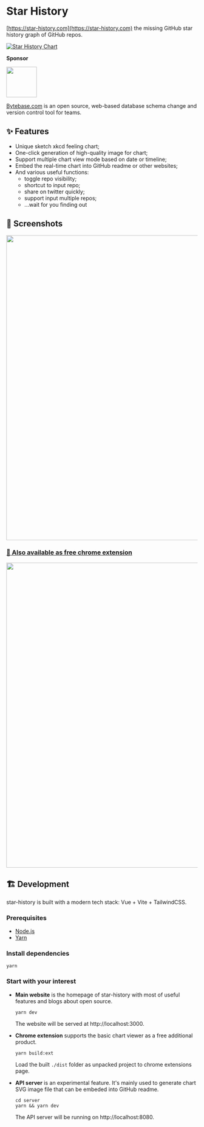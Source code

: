 # Star History

[https://star-history.com](https://star-history.com) the missing GitHub star history graph of GitHub repos.

[![Star History Chart](https://api.star-history.com/svg?repos=bytebase/star-history&type=Date)](https://star-history.com/#bytebase/star-history&Date)

**Sponsor**

<a href="https://bytebase.com/"> <img height="80px" src="https://i.v2ex.co/3VSATzOl.png" /> </a>

[Bytebase.com](https://bytebase.com) is an open source, web-based database schema change and version control tool for teams.

## ✨ Features

- Unique sketch xkcd feeling chart;
- One-click generation of high-quality image for chart;
- Support multiple chart view mode based on date or timeline;
- Embed the real-time chart into GitHub readme or other websites;
- And various useful functions:
  - toggle repo visibility;
  - shortcut to input repo;
  - share on twitter quickly;
  - support input multiple repos;
  - ...wait for you finding out

## 🌠 Screenshots

<a href="https://star-history.com"><img width="800px" src="https://user-images.githubusercontent.com/24653555/154391264-312b448b-f851-41bf-bb8d-4c21ec6795b6.gif" />
</a>

### [🧩 Also available as free chrome extension](https://chrome.google.com/webstore/detail/star-history/iijibbcdddbhokfepbblglfgdglnccfn)

<a href="https://chrome.google.com/webstore/detail/star-history/iijibbcdddbhokfepbblglfgdglnccfn"><img width="800px" src="https://user-images.githubusercontent.com/24653555/154391326-61b65d8f-3f9f-4432-b773-5988be75b0ea.png" /></a>

## 🏗 Development

star-history is built with a modern tech stack: Vue + Vite + TailwindCSS.

### Prerequisites

- [Node.js](https://nodejs.org/en/download/)
- [Yarn](https://yarnpkg.com/)

### Install dependencies

```shell
yarn
```

### Start with your interest

- **Main website** is the homepage of star-history with most of useful features and blogs about open source.

  ```shell
  yarn dev
  ```

  The website will be served at http://localhost:3000.

- **Chrome extension** supports the basic chart viewer as a free additional product.

  ```shell
  yarn build:ext
  ```

  Load the built `./dist` folder as unpacked project to chrome extensions page.

- **API server** is an experimental feature. It's mainly used to generate chart SVG image file that can be embeded into GitHub readme.

  ```shell
  cd server
  yarn && yarn dev
  ```

  The API server will be running on http://localhost:8080.
